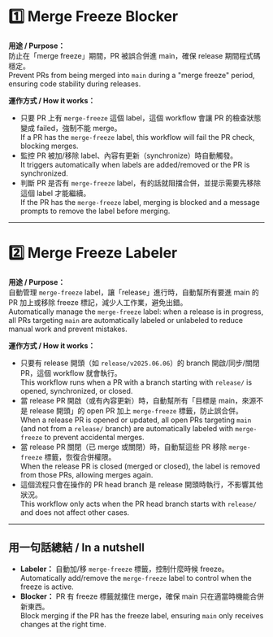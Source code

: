 # 1️⃣ Merge Freeze Blocker

**用途 / Purpose：**  
防止在「merge freeze」期間，PR 被誤合併進 main，確保 release 期間程式碼穩定。  
Prevent PRs from being merged into `main` during a "merge freeze" period, ensuring code stability during releases.

**運作方式 / How it works：**

- 只要 PR 上有 `merge-freeze` 這個 label，這個 workflow 會讓 PR 的檢查狀態變成 failed，強制不能 merge。  
  If a PR has the `merge-freeze` label, this workflow will fail the PR check, blocking merges.
- 監控 PR 被加/移除 label、內容有更新（synchronize）時自動觸發。  
  It triggers automatically when labels are added/removed or the PR is synchronized.
- 判斷 PR 是否有 `merge-freeze` label，有的話就阻擋合併，並提示需要先移除這個 label 才能繼續。  
  If the PR has the `merge-freeze` label, merging is blocked and a message prompts to remove the label before merging.

---

# 2️⃣ Merge Freeze Labeler

**用途 / Purpose：**  
自動管理 `merge-freeze` label，讓「release」進行時，自動幫所有要進 main 的 PR 加上或移除 freeze 標記，減少人工作業，避免出錯。  
Automatically manage the `merge-freeze` label: when a release is in progress, all PRs targeting `main` are automatically labeled or unlabeled to reduce manual work and prevent mistakes.

**運作方式 / How it works：**

- 只要有 release 開頭（如 `release/v2025.06.06`）的 branch 開啟/同步/關閉 PR，這個 workflow 就會執行。  
  This workflow runs when a PR with a branch starting with `release/` is opened, synchronized, or closed.
- 當 release PR 開啟（或有內容更新）時，自動幫所有「目標是 main，來源不是 release 開頭」的 open PR 加上 `merge-freeze` 標籤，防止誤合併。  
  When a release PR is opened or updated, all open PRs targeting `main` (and not from a `release/` branch) are automatically labeled with `merge-freeze` to prevent accidental merges.
- 當 release PR 關閉（已 merge 或關閉）時，自動幫這些 PR 移除 `merge-freeze` 標籤，恢復合併權限。  
  When the release PR is closed (merged or closed), the label is removed from those PRs, allowing merges again.
- 這個流程只會在操作的 PR head branch 是 release 開頭時執行，不影響其他狀況。  
  This workflow only acts when the PR head branch starts with `release/` and does not affect other cases.

---

## 用一句話總結 / In a nutshell

- **Labeler：** 自動加/移 `merge-freeze` 標籤，控制什麼時候 freeze。  
  Automatically add/remove the `merge-freeze` label to control when the freeze is active.
- **Blocker：** PR 有 freeze 標籤就擋住 merge，確保 main 只在適當時機能合併新東西。  
  Block merging if the PR has the freeze label, ensuring `main` only receives changes at the right time.

